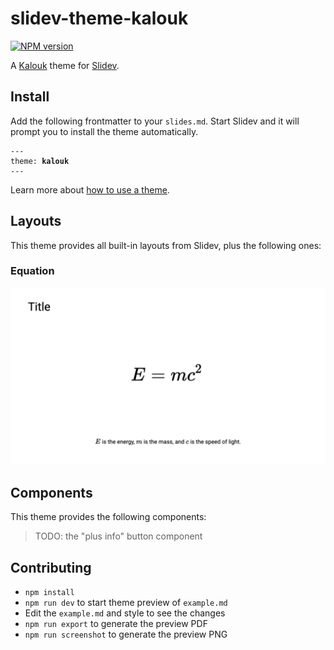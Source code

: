 # slidev-theme-kalouk

[![NPM version](https://img.shields.io/npm/v/slidev-theme-kalouk?color=3AB9D4&label=)](https://www.npmjs.com/package/slidev-theme-kalouk)

A [Kalouk](https://kalouk.xyz/) theme for [Slidev](https://github.com/slidevjs/slidev).

<!--
  Learn more about how to write a theme:
  https://sli.dev/guide/write-theme.html
--->

<!--
  run `npm run dev` to check out the slides for more details of how to start writing a theme
-->

<!--
  Put some screenshots here to demonstrate your theme

  Live demo: [...]
-->

## Install

Add the following frontmatter to your `slides.md`. Start Slidev and it will prompt you to install the theme automatically.

<pre><code>---
theme: <b>kalouk</b>
---</code></pre>

Learn more about [how to use a theme](https://sli.dev/guide/theme-addon#use-theme).

## Layouts

This theme provides all built-in layouts from Slidev, plus the following ones:

### Equation

![Equation Layout](/example-export/9.png)

## Components

This theme provides the following components:

> TODO: the "plus info" button component

## Contributing

- `npm install`
- `npm run dev` to start theme preview of `example.md`
- Edit the `example.md` and style to see the changes
- `npm run export` to generate the preview PDF
- `npm run screenshot` to generate the preview PNG
